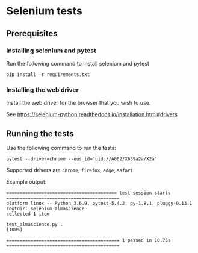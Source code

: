 # Selenium tests

## Prerequisites

### Installing selenium and pytest

Run the following command to install selenium and pytest

```
pip install -r requirements.txt
```

### Installing the web driver

Install the web driver for the browser that you wish to use.

See https://selenium-python.readthedocs.io/installation.html#drivers

## Running the tests

Use the following command to run the tests:

```
pytest --driver=chrome --ous_id='uid://A002/X639a2a/X2a'
```

Supported drivers are `chrome`, `firefox`, `edge`, `safari`.

Example output:

```
========================================= test session starts ==========================================
platform linux -- Python 3.6.9, pytest-5.4.2, py-1.8.1, pluggy-0.13.1
rootdir: selenium_almascience
collected 1 item

test_almascience.py .                                                                            [100%]

========================================== 1 passed in 10.75s ==========================================
```
